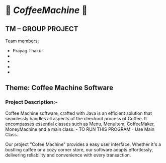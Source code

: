 # :beginner: ***CoffeeMachine*** :beginner:

## TM – GROUP PROJECT ##
Team members: <br/> 

 * Prayag Thakur
 * 
 * 
 *
 * 

## Theme: Coffee Machine Software ##

### Project Description:- ###
Coffee Machine software, crafted with Java is an efficient solution that seamlessly handles all aspects of the checkout process of Coffee. It encompasses essential classes such as Menu, MenuItem, CoffeeMaker, MoneyMachine and a main class. - TO RUN THIS PROGRAM - Use Main Class.

Our project "Cofee Machine" provides a easy user interface, Whether it's a bustling caffee or a cozy corner store, our software adapts effortlessly, delivering reliability and convenience with every transaction.
